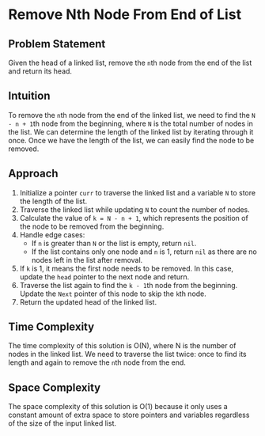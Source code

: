 # Remove Nth Node From End of List

## Problem Statement

Given the head of a linked list, remove the `n`th node from the end of the list and return its head.

## Intuition

To remove the `n`th node from the end of the linked list, we need to find the `N - n + 1`th node from the beginning, where `N` is the total number of nodes in the list. We can determine the length of the linked list by iterating through it once. Once we have the length of the list, we can easily find the node to be removed.

## Approach

1. Initialize a pointer `curr` to traverse the linked list and a variable `N` to store the length of the list.
2. Traverse the linked list while updating `N` to count the number of nodes.
3. Calculate the value of `k = N - n + 1`, which represents the position of the node to be removed from the beginning.
4. Handle edge cases:
   - If `n` is greater than `N` or the list is empty, return `nil`.
   - If the list contains only one node and `n` is 1, return `nil` as there are no nodes left in the list after removal.
5. If `k` is 1, it means the first node needs to be removed. In this case, update the `head` pointer to the next node and return.
6. Traverse the list again to find the `k - 1`th node from the beginning. Update the `Next` pointer of this node to skip the `k`th node.
7. Return the updated head of the linked list.

## Time Complexity

The time complexity of this solution is O(N), where N is the number of nodes in the linked list. We need to traverse the list twice: once to find its length and again to remove the `n`th node from the end.

## Space Complexity

The space complexity of this solution is O(1) because it only uses a constant amount of extra space to store pointers and variables regardless of the size of the input linked list.


